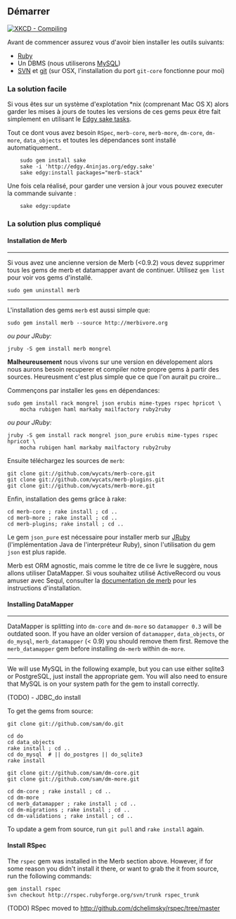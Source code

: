 ## Démarrer

<a href="http://xkcd.com/303/" target="_blank"> <img src="http://imgs.xkcd.com/comics/compiling.png" alt="XKCD - Compiling"> </a>

Avant de commencer assurez vous d'avoir bien installer les outils suivants:

* [Ruby](http://www.ruby-lang.org/) 
* Un DBMS (nous utiliserons [MySQL](http://mysql.org/))
* [SVN](http://subversion.tigris.org/) et [git](http://git.or.cz/) (sur OSX, l'installation du port `git-core` fonctionne pour moi)

### La solution facile

Si vous êtes sur un système d'explotation *nix (comprenant Mac OS X) alors garder les mises à jours de toutes les versions de ces gems peux être fait simplement en utilisant le [Edgy sake tasks](http://edgy.4ninjas.org).

Tout ce dont vous avez besoin `RSpec`, `merb-core`, `merb-more`, `dm-core`, `dm-more`, `data_objects` et toutes les dépendances sont installé automatiquement..

		sudo gem install sake
		sake -i 'http://edgy.4ninjas.org/edgy.sake'
		sake edgy:install packages="merb-stack"
		

Une fois cela réalisé, pour garder une version à jour vous pouvez executer la commande suivante :

		sake edgy:update

### La solution plus compliqué

#### Installation de Merb

***
Si vous avez une ancienne version de Merb (<0.9.2) vous devez supprimer tous les gems de merb et datamapper avant de continuer. Utilisez `gem list` pour voir vos gems d'installé.

    sudo gem uninstall merb
***
L'installation des gems `merb` est aussi simple que:
    
    sudo gem install merb --source http://merbivore.org
    
*ou pour JRuby:*
    
    jruby -S gem install merb mongrel 
    
__Malheureusement__ nous vivons sur une version en dévelopement alors nous aurons besoin recuperer et compiler notre propre gems à partir des sources. Heureusment c'est plus simple que ce que l'on aurait pu croire...

Commençons par installer les `gems` en dépendances:

    sudo gem install rack mongrel json erubis mime-types rspec hpricot \
        mocha rubigen haml markaby mailfactory ruby2ruby

*ou pour JRuby:*

    jruby -S gem install rack mongrel json_pure erubis mime-types rspec hpricot \
        mocha rubigen haml markaby mailfactory ruby2ruby

Ensuite téléchargez les sources de `merb`:

    git clone git://github.com/wycats/merb-core.git
    git clone git://github.com/wycats/merb-plugins.git
    git clone git://github.com/wycats/merb-more.git

Enfin, installation des gems grâce à rake:

   	cd merb-core ; rake install ; cd ..    
    cd merb-more ; rake install ; cd ..
    cd merb-plugins; rake install ; cd ..

Le gem `json_pure` est nécessaire pour installer merb sur [JRuby](http://jruby.codehaus.org/) (l'implémentation Java de l'interpréteur Ruby), sinon l'utilisation du gem `json` est plus rapide.

Merb est ORM agnostic, mais comme le titre de ce livre le suggère, nous allons utiliser DataMapper.
Si vous souhaitez utilisé ActiveRecord ou vous amuser avec Sequl, consulter la [documentation de merb](http://merb.rubyforge.org/files/README.html) pour les instructions d'installation.

#### Installing DataMapper


***
DataMapper is splitting into `dm-core` and `dm-more` so `datamapper 0.3` will be outdated soon.
If you have an older version of `datamapper`, `data_objects`, or `do_mysql`, `merb_datamapper` (< 0.9) you should remove them first. Remove the `merb_datamapper` gem  before installing `dm-merb` within `dm-more`.
***

We will use MySQL in the following example, but you can use either sqlite3 or PostgreSQL, just install the appropriate gem. You will also need to ensure that MySQL is on your system path for the gem to install correctly.

(TODO) - JDBC_do install

To get the gems from source:

	git clone git://github.com/sam/do.git

	cd do
	cd data_objects
	rake install ; cd ..
	cd do_mysql  # || do_postgres || do_sqlite3
	rake install

    git clone git://github.com/sam/dm-core.git
    git clone git://github.com/sam/dm-more.git

    cd dm-core ; rake install ; cd ..
    cd dm-more
    cd merb_datamapper ; rake install ; cd ..    
    cd dm-migrations ; rake install ; cd ..
    cd dm-validations ; rake install ; cd ..
    
To update a gem from source, run `git pull` and `rake install` again.

#### Install RSpec

The `rspec` gem was installed in the Merb section above. However, if for some reason you didn't install it there, or want to grab the it from source, run the following commands:

    gem install rspec
    svn checkout http://rspec.rubyforge.org/svn/trunk rspec_trunk

(TODO) RSpec moved to http://github.com/dchelimsky/rspec/tree/master

